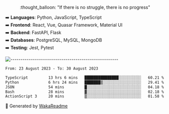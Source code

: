 <p align="center"> 
  :thought_balloon: "If there is no struggle, there is no progress"
</p>

<p align="left">
  ➡️ <strong>Languages</strong>: Python, JavaScript, TypeScript<br>
  ➡️ <strong>Frontend</strong>: React, Vue, Quasar Framework, Material UI<br>
  ➡️ <strong>Backend</strong>: FastAPI, Flask<br>
  ➡️ <strong>Databases</strong>: PostgreSQL, MySQL, MongoDB<br>
  ➡️ <strong>Testing</strong>: Jest, Pytest<br>
</p>

![-----------------------------------------------------](https://raw.githubusercontent.com/andreasbm/readme/master/assets/lines/vintage.png)

<!--START_SECTION:waka-->

```txt
From: 23 August 2023 - To: 30 August 2023

TypeScript         13 hrs 6 mins   ███████████████░░░░░░░░░░   60.21 %
Python             6 hrs 24 mins   ███████▒░░░░░░░░░░░░░░░░░   29.41 %
JSON               54 mins         █░░░░░░░░░░░░░░░░░░░░░░░░   04.18 %
Bash               28 mins         ▓░░░░░░░░░░░░░░░░░░░░░░░░   02.18 %
ActionScript 3     20 mins         ▒░░░░░░░░░░░░░░░░░░░░░░░░   01.58 %
```

<!--END_SECTION:waka-->


🚀 Generated by [WakaReadme](https://github.com/athul/waka-readme)
